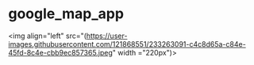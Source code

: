 # google_map_app
<img align="left" src="(https://user-images.githubusercontent.com/121868551/233263091-c4c8d65a-c84e-45fd-8c4e-cbb9ec857365.jpeg" width ="220px")>
<!-- ![WhatsApp Image 2023-04-20 at 10 31 07 AM (1)](https://user-images.githubusercontent.com/121868551/233263099-49d36c7d-9914-4860-a5fe-e26c97eda751.jpeg)
![WhatsApp Image 2023-04-20 at 10 31 07 AM (2)](https://user-images.githubusercontent.com/121868551/233263101-8a408556-e805-4e96-8a13-3435bc50df1d.jpeg)
![WhatsApp Image 2023-04-20 at 10 31 06 AM (1)](https://user-images.githubusercontent.com/121868551/233263103-c6cdbec5-2030-485a-be0b-4023fc75a9d9.jpeg) -->
